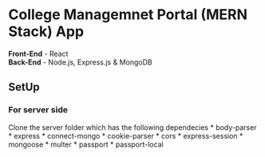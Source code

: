 # College Managemnet Portal (MERN Stack) App

**Front-End** - React </br>
**Back-End** - Node.js, Express.js & MongoDB

## SetUp
### For server side </br>
Clone the server folder which has the following dependecies
    * body-parser
    * express
    * connect-mongo
    * cookie-parser
    * cors
    * express-session
    * mongoose
    * multer
    * passport
    * passport-local
